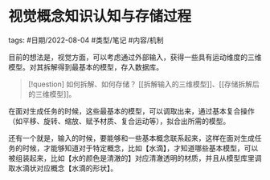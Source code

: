 # 视觉概念知识认知与存储过程

tags: #日期/2022-08-04 #类型/笔记 #内容/机制 

目前的想法是，视觉方面，可以考虑通过外部输入，获得一些具有运动维度的三维模型。对其拆解得到最基本的模型，存入数据库。

> [!question] 
> 如何拆解、如何存储？
> [[拆解输入的三维模型]]、[[存储拆解后的三维模型]]。

在面对生成任务的时候，这些最基本的模型，可以调取出来，通过基本复合操作（如平移、旋转、缩放、赋予材质、复合运动等），拟合出所需的模型。

还有一个就是，输入的时候，要能够和一些基本概念联系起来，这样在面对生成任务的时候，才能够知道对于特定概念，比如【水滴】，才知道哪些基本模型，可以被组装起来，比如【水的颜色是清澈的】对应清澈透明的材质，并且从模型库里调取水滴状对应概念【水滴的形状】。
